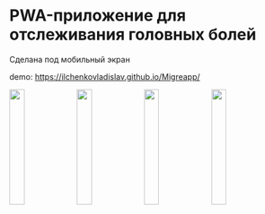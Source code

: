 # PWA-приложение для отслеживания головных болей

Сделана под мобильный экран

demo: https://ilchenkovladislav.github.io/Migreapp/

<img src="https://sun9-6.userapi.com/impg/br1hoRHLT7rkhofW54d74lrszre0LCH3VIqTEQ/peqNKd4vU8M.jpg?size=576x1280&quality=96&sign=2cc6b7ab28d2af395e8c6ccf26e9d2de&type=album" width="23%" /> <img src="https://sun9-12.userapi.com/impg/7HBnTO8Jsgarm9rpvq0_z25dvPLdSAeOiWgH-A/VfVfSUF4qwo.jpg?size=576x1280&quality=96&sign=eff3ba6e909902d5432086de5a6a10ea&type=album" width="23%" /> <img src="https://sun9-49.userapi.com/impg/0NkJGCMC-uwWJ1Ch-9ESaStSikueqjp-toU3KA/PT4QNsrKoh4.jpg?size=576x1280&quality=96&sign=6c0fa5aa323a3696260118efe37c5be8&type=album" width="23%" /> <img src="https://sun9-28.userapi.com/impg/bDJZjpnWoPLDMs36fxvEeCJw7CjcTj91keCX9Q/aB4WiuDIGP8.jpg?size=576x1280&quality=96&sign=6e00ba5a23d22a6864890147eca76c5e&type=album" width="23%" />